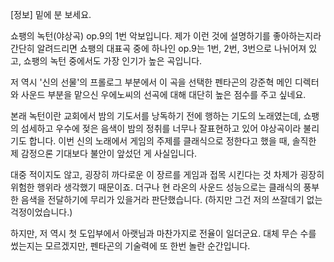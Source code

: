 [정보] 밑에 분 보세요. 

쇼팽의 녹턴(야상곡) op.9의 1번 악보입니다. 
제가 이런 것에 설명하기를 좋아하는지라 간단히 알려드리면 쇼팽의 대표곡 중에 하나인 op.9는 1번, 2번, 3번으로 나뉘어져 있고, 쇼팽의 녹턴 중에서도 가장 인기가 높은 곡입니다. 

저 역시 '신의 선물'의 프롤로그 부분에서 이 곡을 선택한 펜타곤의 강준혁 메인 디렉터와 사운드 부분을 맡으신 우에노씨의 선곡에 대해 대단히 높은 점수를 주고 싶네요. 

본래 녹턴이란 교회에서 밤의 기도서를 낭독하기 전에 행하는 기도의 노래였는데, 쇼팽의 섬세하고 우수에 젖은 음색이 밤의 정취를 너무나 잘표현하고 있어 야상곡이라 불리기도 합니다. 
이번 신의 노래에서 게임의 주제를 클래식으로 정한다고 했을 때, 솔직한 제 감정으론 기대보다 불안이 앞섰던 게 사실입니다. 

대중 적이지도 않고, 굉장히 까다로운 이 장르를 게임과 접목 시킨다는 것 차제가 굉장히 위험한 행위라 생각했기 때문이죠. 
더구나 현 라온의 사운드 성능으로는 클래식의 풍부한 음색을 전달하기에 무리가 있을거라 판단했습니다. (하지만 그건 저의 쓰잘데기 없는 걱정이었습니다.) 

하지만, 저 역시 첫 도입부에서 아랫님과 마찬가지로 전율이 일더군요. 
대체 무슨 수를 썼는지는 모르겠지만, 펜타곤의 기술력에 또 한번 놀란 순간입니다. 